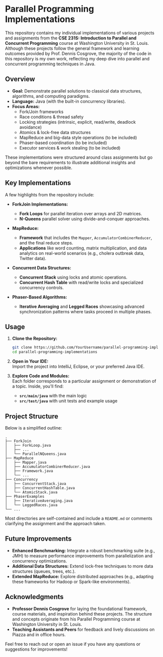 # Parallel Programming Implementations

This repository contains my individual implementations of various projects and assignments from the **CSE 231S: Introduction to Parallel and Concurrent Programming** course at Washington University in St. Louis. Although these projects follow the general framework and learning outcomes provided by Prof. Dennis Cosgrove, the majority of the code in this repository is my own work, reflecting my deep dive into parallel and concurrent programming techniques in Java.

## Overview

- **Goal:** Demonstrate parallel solutions to classical data structures, algorithms, and computing paradigms.
- **Language:** Java (with the built-in concurrency libraries).
- **Focus Areas:** 
  - Fork/Join frameworks
  - Race conditions & thread safety
  - Locking strategies (intrinsic, explicit, read/write, deadlock avoidance)
  - Atomics & lock-free data structures
  - MapReduce and big-data style operations (to be included)
  - Phaser-based coordination (to be included)
  - Executor services & work stealing (to be included)

These implementations were structured around class assignments but go beyond the bare requirements to illustrate additional insights and optimizations whenever possible.

## Key Implementations

A few highlights from the repository include:

- **ForkJoin Implementations:**
  - **Fork Loops** for parallel iteration over arrays and 2D matrices.
  - **N-Queens** parallel solver using divide-and-conquer approaches.

- **MapReduce:**
  - **Framework** that includes the `Mapper`, `AccumulatorCombinerReducer`, and the final reduce steps.
  - **Applications** like word counting, matrix multiplication, and data analytics on real-world scenarios (e.g., cholera outbreak data, Twitter data).

- **Concurrent Data Structures:**
  - **Concurrent Stack** using locks and atomic operations.
  - **Concurrent Hash Table** with read/write locks and specialized concurrency controls.
  
- **Phaser-Based Algorithms:**
  - **Iterative Averaging** and **Legged Races** showcasing advanced synchronization patterns where tasks proceed in multiple phases.

## Usage

1. **Clone the Repository:**
   ```bash
   git clone https://github.com/YourUsername/parallel-programming-implementations.git
   cd parallel-programming-implementations
   ```
2. **Open in Your IDE:**  
   Import the project into IntelliJ, Eclipse, or your preferred Java IDE.


3. **Explore Code and Modules:**  
   Each folder corresponds to a particular assignment or demonstration of a topic. Inside, you’ll find:
   - **`src/main/java`** with the main logic
   - **`src/test/java`** with unit tests and example usage

## Project Structure

Below is a simplified outline:

```
.
├── ForkJoin
│   ├── ForkLoop.java
│   ├── ...
│   └── ParallelNQueens.java
├── MapReduce
│   ├── Mapper.java
│   ├── AccumulatorCombinerReducer.java
│   ├── Framework.java
│   └── ...
├── Concurrency
│   ├── ConcurrentStack.java
│   ├── ConcurrentHashTable.java
│   └── AtomicStack.java
├── PhaserExamples
│   ├── IterativeAveraging.java
│   └── LeggedRaces.java
└── ...
```

Most directories are self-contained and include a `README.md` or comments clarifying the assignment and the approach taken.

## Future Improvements

- **Enhanced Benchmarking:** Integrate a robust benchmarking suite (e.g., JMH) to measure performance improvements from parallelization and concurrency optimizations.
- **Additional Data Structures:** Extend lock-free techniques to more data structures (queues, trees, etc.).
- **Extended MapReduce:** Explore distributed approaches (e.g., adapting these frameworks for Hadoop or Spark-like environments).

## Acknowledgments

- **Professor Dennis Cosgrove** for laying the foundational framework, course materials, and inspiration behind these projects. The structure and concepts originate from his Parallel Programming course at Washington University in St. Louis.
- **Teaching Assistants and Peers** for feedback and lively discussions on Piazza and in office hours.


Feel free to reach out or open an issue if you have any questions or suggestions for improvements!
